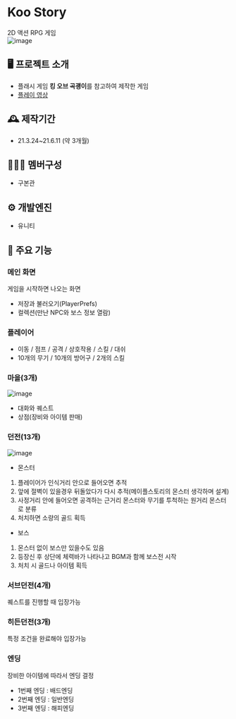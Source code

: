 # Koo Story
2D 액션 RPG 게임<br>
![image](https://github.com/rnqhscjf3333/Koo-Story/assets/41632370/1ed1559b-f535-4d6b-8d93-53eb1e8c3e17)
## 🖥️ 프로젝트 소개
- 플래시 게임 **킹 오브 곡괭이**를 참고하여 제작한 게임
- [플레이 영상](https://youtu.be/V9Ll3HrYhF0)

## 🕰️ 제작기간
- 21.3.24~21.6.11 (약 3개월)

## 🧑‍🤝‍🧑 멤버구성
- 구본관

## ⚙️ 개발엔진
- 유니티

## 📌 주요 기능
### 메인 화면
게임을 시작하면 나오는 화면
- 저장과 불러오기(PlayerPrefs)
- 컬렉션(만난 NPC와 보스 정보 열람)
### 플레이어
- 이동 / 점프 / 공격 / 상호작용 / 스킬 / 대쉬
- 10개의 무기 / 10개의 방어구 / 2개의 스킬

### 마을(3개)
![image](https://github.com/rnqhscjf3333/Koo-Story/assets/41632370/2e4666dc-f229-45f0-9579-6eb97684cd43) <br>
- 대화와 퀘스트
- 상점(장비와 아이템 판매)
  
### 던전(13개)
![image](https://github.com/rnqhscjf3333/Koo-Story/assets/41632370/d77050d0-f898-43f5-b6d5-9a7e5cec7204) <br>
- 몬스터
1. 플레이어가 인식거리 안으로 들어오면 추적
2. 앞에 절벽이 있을경우 뒤돌았다가 다시 추적(메이플스토리의 몬스터 생각하며 설계)
3. 사정거리 안에 들어오면 공격하는 근거리 몬스터와 무기를 투척하는 원거리 몬스터로 분류
4. 처치하면 소량의 골드 획득
- 보스
1. 몬스터 없이 보스만 있을수도 있음
2. 등장신 후 상단에 체력바가 나타나고 BGM과 함께 보스전 시작
3. 처치 시 골드나 아이템 획득

### 서브던전(4개)
퀘스트를 진행할 때 입장가능

### 히든던전(3개)
특정 조건을 완료해야 입장가능

### 엔딩
장비한 아이템에 따라서 엔딩 결정
- 1번째 엔딩 : 배드엔딩
- 2번째 엔딩 : 일반엔딩
- 3번째 엔딩 : 해피엔딩
